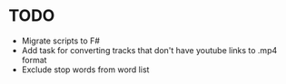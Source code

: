 # TODO

- Migrate scripts to F#
- Add task for converting tracks that don't have youtube links to .mp4 format
- Exclude stop words from word list
